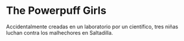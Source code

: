 # The Powerpuff Girls

Accidentalmente creadas en un laboratorio por un científico, tres niñas luchan contra los malhechores en Saltadilla.
